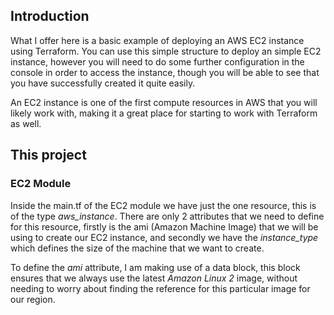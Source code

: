 ## Introduction

What I offer here is a basic example of deploying an AWS EC2 instance using Terraform.  You can use this simple structure to deploy an simple EC2 instance, however you will need to do some further configuration in the console in order to access the instance, though you will be able to see that you have successfully created it quite easily.

An EC2 instance is one of the first compute resources in AWS that you will likely work with, making it a great place for starting to work with Terraform as well.

## This project

### EC2 Module

Inside the main.tf of the EC2 module we have just the one resource, this is of the type *aws_instance*. There are only 2 attributes that we need to define for this resource, firstly is the ami (Amazon Machine Image) that we will be using to create our EC2 instance, and secondly we have the *instance_type* which defines the size of the machine that we want to create.

To define the *ami* attribute, I am making use of a data block, this block ensures that we always use the latest *Amazon Linux 2* image, without needing to worry about finding the reference for this particular image for our region.